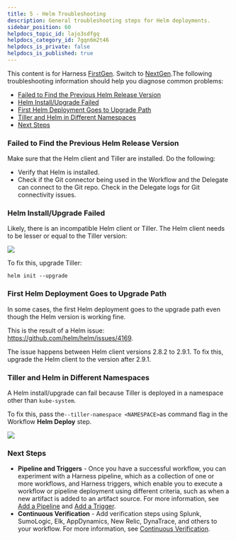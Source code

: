 ```yaml
---
title: 5 - Helm Troubleshooting
description: General troubleshooting steps for Helm deployments.
sidebar_position: 60
helpdocs_topic_id: lajo3sdfgq
helpdocs_category_id: 7gqn6m2t46
helpdocs_is_private: false
helpdocs_is_published: true
---
```


This content is for Harness [FirstGen](../../../getting-started/harness-first-gen-vs-harness-next-gen.md). Switch to [NextGen](https://docs.harness.io/article/lbhf2h71at).The following troubleshooting information should help you diagnose common problems:

* [Failed to Find the Previous Helm Release Version](5-helm-troubleshooting.md#failed-to-find-the-previous-helm-release-version)
* [Helm Install/Upgrade Failed](5-helm-troubleshooting.md#helm-install-upgrade-failed)
* [First Helm Deployment Goes to Upgrade Path](5-helm-troubleshooting.md#first-helm-deployment-goes-to-upgrade-path)
* [Tiller and Helm in Different Namespaces](5-helm-troubleshooting.md#tiller-and-helm-in-different-namespaces)
* [Next Steps](5-helm-troubleshooting.md#next-steps)

### Failed to Find the Previous Helm Release Version

Make sure that the Helm client and Tiller are installed. Do the following:

* Verify that Helm is installed.
* Check if the Git connector being used in the Workflow and the Delegate can connect to the Git repo. Check in the Delegate logs for Git connectivity issues.

### Helm Install/Upgrade Failed

Likely, there is an incompatible Helm client or Tiller. The Helm client needs to be lesser or equal to the Tiller version:

![](./static/5-helm-troubleshooting-00.png)

To fix this, upgrade Tiller:

`helm init --upgrade`

### First Helm Deployment Goes to Upgrade Path

In some cases, the first Helm deployment goes to the upgrade path even though the Helm version is working fine.

This is the result of a Helm issue: <https://github.com/helm/helm/issues/4169>.

The issue happens between Helm client versions 2.8.2 to 2.9.1. To fix this, upgrade the Helm client to the version after 2.9.1.

### Tiller and Helm in Different Namespaces

A Helm install/upgrade can fail because Tiller is deployed in a namespace other than `kube-system`.

To fix this, pass the`--tiller-namespace <NAMESPACE>`as command flag in the Workflow **Helm Deploy** step.

![](./static/5-helm-troubleshooting-01.png)

### Next Steps

* **Pipeline and Triggers** - Once you have a successful workflow, you can experiment with a Harness pipeline, which as a collection of one or more workflows, and Harness triggers, which enable you to execute a workflow or pipeline deployment using different criteria, such as when a new artifact is added to an artifact source. For more information, see [Add a Pipeline](../model-cd-pipeline/pipelines/pipeline-configuration.md) and [Add a Trigger](../model-cd-pipeline/triggers/add-a-trigger-2.md).
* **Continuous Verification** - Add verification steps using Splunk, SumoLogic, Elk, AppDynamics, New Relic, DynaTrace, and others to your workflow. For more information, see [Continuous Verification](https://docs.harness.io/article/myw4h9u05l-verification-providers-list).

